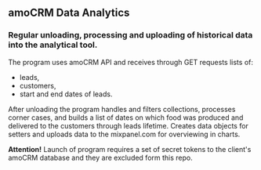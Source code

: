 ## amoCRM Data Analytics
### Regular unloading, processing and uploading of historical data into the analytical tool.

The program uses amoCRM API and receives through GET requests lists of:
- leads,
- customers,
- start and end dates of leads.


After unloading the program handles and filters collections, processes corner cases, and builds a list of dates on which food was produced and delivered to the customers through leads lifetime.
Creates data objects for setters and uploads data to the mixpanel.com for overviewing in charts.

**Attention!** Launch of program requires a set of secret tokens to the client's amoCRM database and they are excluded form this repo.